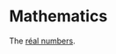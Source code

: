 # Mathematics

The [réal numbers](https://github.com/MagnusArxNilsen/Maths/blob/main/R%C3%89AL-NUMBERS.md).
